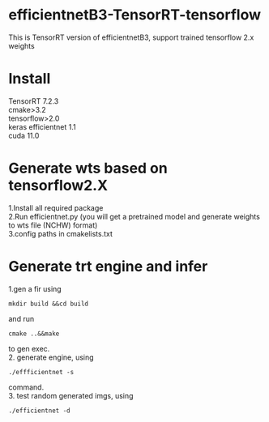 # efficientnetB3-TensorRT-tensorflow
This is TensorRT version of efficientnetB3, support trained tensorflow 2.x weights<br>

# Install
TensorRT 7.2.3<br>
cmake>3.2<br>
tensorflow>2.0<br>
keras efficientnet 1.1<br>
cuda 11.0<br>

# Generate wts based on tensorflow2.X
1.Install all required package<br>
2.Run efficientnet.py (you will get a pretrained model and generate weights to wts file (NCHW) format)<br>
3.config paths in cmakelists.txt

# Generate trt engine and infer
1.gen a fir using 
```
mkdir build &&cd build
```
and run 
```
cmake ..&&make
```
to gen exec.<br>
2. generate engine, using
```
./effficientnet -s
```
command.<br>
3. test random generated imgs, using
```
./efficientnet -d
```
<br>
